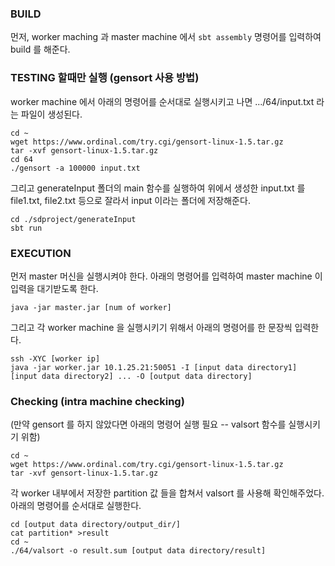 ### BUILD 
먼저, worker maching 과 master machine 에서 `sbt assembly` 명령어를 입력하여 build 를 해준다. 


### TESTING 할때만 실행 (gensort 사용 방법) 
worker machine 에서 아래의 명령어를 순서대로 실행시키고 나면 .../64/input.txt 라는 파일이 생성된다. 

```
cd ~ 
wget https://www.ordinal.com/try.cgi/gensort-linux-1.5.tar.gz
tar -xvf gensort-linux-1.5.tar.gz 
cd 64
./gensort -a 100000 input.txt 
```

그리고 generateInput 폴더의 main 함수를 실행하여 위에서 생성한 input.txt 를 file1.txt, file2.txt 등으로 잘라서 input 이라는 폴더에 저장해준다. 
```
cd ./sdproject/generateInput 
sbt run 
```

### EXECUTION 
먼저 master 머신을 실행시켜야 한다. 아래의 명령어를 입력하여 master machine 이 입력을 대기받도록 한다. 

```
java -jar master.jar [num of worker]
```

그리고 각 worker machine 을 실행시키기 위해서 아래의 명령어를 한 문장씩 입력한다. 
```
ssh -XYC [worker ip]
java -jar worker.jar 10.1.25.21:50051 -I [input data directory1] [input data directory2] ... -O [output data directory] 
```

### Checking (intra machine checking) 
(만약 gensort 를 하지 않았다면 아래의 명령어 실행 필요 -- valsort 함수를 실행시키기 위함) 
```
cd ~ 
wget https://www.ordinal.com/try.cgi/gensort-linux-1.5.tar.gz
tar -xvf gensort-linux-1.5.tar.gz
```

각 worker 내부에서 저장한 partition 값 들을 합쳐서 valsort 를 사용해 확인해주었다. 아래의 명령어를 순서대로 실행한다. 

```
cd [output data directory/output_dir/]
cat partition* >result
cd ~
./64/valsort -o result.sum [output data directory/result] 
```
